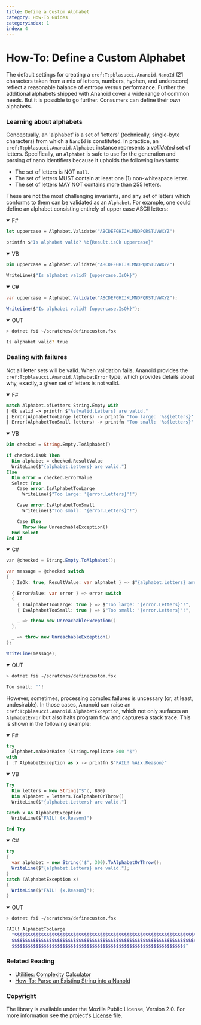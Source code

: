 ```yaml
---
title: Define a Custom Alphabet
category: How-To Guides
categoryindex: 1
index: 4
---
```


How-To: Define a Custom Alphabet
===

The default settings for creating a `cref:T:pblasucci.Ananoid.NanoId`
(21 characters taken from a mix of letters, numbers, hyphen, and underscore)
reflect a reasonable balance of entropy versus performance. Further the
additional alphabets shipped with Ananoid cover a wide range of common needs.
But it is possible to go further. Consumers can define their _own_ alphabets.

### Learning about alphabets

Conceptually, an 'alphabet' is a set of 'letters' (technically, single-byte
characters) from which a `NanoId` is constituted. In practice, an
`cref:T:pblasucci.Ananoid.Alphabet` instance represents a _valildated_ set of
letters. Specifically, an `Alphabet` is safe to use for the generation and
parsing of nano identifiers because it upholds the following invariants:

+ The set of letters is NOT `null`.
+ The set of letters MUST contain at least one (1) non-whitespace letter.
+ The set of letters MAY NOT contains more than 255 letters.

These are not the most challenging invariants, and any set of letters which
conforms to them can be validated as an `Alphabet`. For example, one could
define an alphabet consisting entirely of upper case ASCII letters:

<div class="lang-bar">
<details open class="lang-block">
<summary>F#</summary>

```fsharp
let uppercase = Alphabet.Validate("ABCDEFGHIJKLMNOPQRSTUVWXYZ")

printfn $"Is alphabet valid? %b{Result.isOk uppercase}"
```
</details>

<details open class="lang-block">
<summary>VB</summary>

```vb
Dim uppercase = Alphabet.Validate("ABCDEFGHIJKLMNOPQRSTUVWXYZ")

WriteLine($"Is alphabet valid? {uppercase.IsOk}")
```
</details>

<details open class="lang-block">
<summary>C#</summary>

```csharp
var uppercase = Alphabet.Validate("ABCDEFGHIJKLMNOPQRSTUVWXYZ");

WriteLine($"Is alphabet valid? {uppercase.IsOk}");
```
</details>

<details open class="lang-block console">
<summary>OUT</summary>

```sh
> dotnet fsi ~/scratches/definecustom.fsx

Is alphabet valid? true
```
</details>
</div>

### Dealing with failures

Not all letter sets will be valid. When validation fails, Ananoid provides the
`cref:T:pblasucci.Ananoid.AlphabetError` type, which provides details about
why, exactly, a given set of letters is not valid.

<div class="lang-bar">
<details open class="lang-block">
<summary>F#</summary>

```fsharp
match Alphabet.ofLetters String.Empty with
| Ok valid -> printfn $"%s{valid.Letters} are valid."
| Error(AlphabetTooLarge letters) -> printfn "Too large: '%s{letters}'!"
| Error(AlphabetTooSmall letters) -> printfn "Too small: '%s{letters}'!"
```
</details>

<details open class="lang-block">
<summary>VB</summary>

```vb
Dim checked = String.Empty.ToAlphabet()

If checked.IsOk Then
  Dim alphabet = checked.ResultValue
  WriteLine($"{alphabet.Letters} are valid.")
Else
  Dim error = checked.ErrorValue
  Select True
    Case error.IsAlphabetTooLarge
      WriteLine($"Too large: '{error.Letters}'!")

    Case error.IsAlphabetTooSmall
      WriteLine($"Too small: '{error.Letters}'!")

    Case Else
      Throw New UnreachableException()
  End Select
End If
```
</details>

<details open class="lang-block">
<summary>C#</summary>

```csharp
var @checked = String.Empty.ToAlphabet();

var message = @checked switch
{
  { IsOk: true, ResultValue: var alphabet } => $"{alphabet.Letters} are valid.",

  { ErrorValue: var error } => error switch
  {
    { IsAlphabetTooLarge: true } => $"Too large: '{error.Letters}'!",
    { IsAlphabetTooSmall: true } => $"Too small: '{error.Letters}'!",

    _ => throw new UnreachableException()
  },

  _ => throw new UnreachableException()
};

WriteLine(message);
```
</details>

<details open class="lang-block console">
<summary>OUT</summary>

```sh
> dotnet fsi ~/scratches/definecustom.fsx

Too small: ''!
```
</details>
</div>

However, sometimes, processing complex failures is uncessary (or, at least,
undesirable). In those cases, Ananoid can raise an
`cref:T:pblasucci.Ananoid.AlphabetException`, which not only surfaces an
`AlphabetError` but also halts program flow and captures a stack trace. This
is shown in the following example:

<div class="lang-bar">
<details open class="lang-block">
<summary>F#</summary>

```fsharp
try
  Alphabet.makeOrRaise (String.replicate 800 "$")
with
| :? AlphabetException as x -> printfn $"FAIL! %A{x.Reason}"
```
</details>

<details open class="lang-block">
<summary>VB</summary>

```vb
Try
  Dim letters = New String("$"c, 800)
  Dim alphabet = letters.ToAlphabetOrThrow()
  WriteLine($"{alphabet.Letters} are valid.")

Catch x As AlphabetException
  WriteLine($"FAIL! {x.Reason}")

End Try
```
</details>

<details open class="lang-block">
<summary>C#</summary>

```csharp
try
{
  var alphabet = new String('$', 300).ToAlphabetOrThrow();
  WriteLine($"{alphabet.Letters} are valid.");
}
catch (AlphabetException x)
{
  WriteLine($"FAIL! {x.Reason}");
}
```
</details>

<details open class="lang-block console">
<summary>OUT</summary>

```sh
> dotnet fsi ~/scratches/definecustom.fsx

FAIl! AlphabetTooLarge
  "$$$$$$$$$$$$$$$$$$$$$$$$$$$$$$$$$$$$$$$$$$$$$$$$$$$$$$$$$$$$$$$$$$$$$$$$$$$$$$$$$$$$$$$$$$$$$$$$$$$$$$$$$$$$$$$$$$$$$
  $$$$$$$$$$$$$$$$$$$$$$$$$$$$$$$$$$$$$$$$$$$$$$$$$$$$$$$$$$$$$$$$$$$$$$$$$$$$$$$$$$$$$$$$$$$$$$$$$$$$$$$$$$$$$$$$$$$$$$
  $$$$$$$$$$$$$$$$$$$$$$$$$$$$$$$$$$$$$$$$$$$$$$$$$$$$$$$$$$$$$$$$$"
```
</details>
</div>

### Related Reading

+ [Utilities: Complexity Calculator][1]
+ [How-To: Parse an Existing String into a NanoId][2]

### Copyright
The library is available under the Mozilla Public License, Version 2.0.
For more information see the project's [License][0] file.


[0]: https://github.com/pblasucci/ananoid/blob/main/LICENSE.txt
[1]: ../explanations/complexity.html
[2]: ../guides/nanoidparser.html
